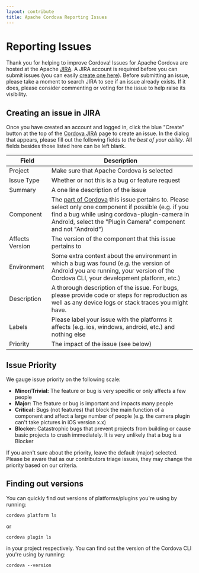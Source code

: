 ```yaml
---
layout: contribute
title: Apache Cordova Reporting Issues
---
```


# Reporting Issues

Thank you for helping to improve Cordova! Issues for Apache Cordova are hosted at the Apache [JIRA](https://issues.apache.org/jira/browse/CB). A JIRA account is required before you can submit issues (you can easily [create one here](https://issues.apache.org/jira/secure/Signup!default.jspa)). Before submitting an issue, please take a moment to search JIRA to see if an issue already exists. If it does, please consider commenting or voting for the issue to help raise its visibility.


## Creating an issue in JIRA

Once you have created an account and logged in, click the blue "Create" button at the top of the [Cordova JIRA](https://issues.apache.org/jira/browse/CB) page to create an issue. In the dialog that appears, please fill out the following fields _to the best of your ability_. All fields besides those listed here can be left blank.

Field           | Description
----------------| -----
Project         | Make sure that Apache Cordova is selected
Issue Type      | Whether or not this is a bug or feature request
Summary         | A one line description of the issue
Component       | The [part of Cordova](https://issues.apache.org/jira/browse/CB/?selectedTab=com.atlassian.jira.jira-projects-plugin:components-panel) this issue pertains to. Please select only one component if possible (e.g. if you find a bug while using cordova-plugin-camera in Android, select the "Plugin Camera" component and not "Android")
Affects Version | The version of the component that this issue pertains to
Environment     | Some extra context about the environment in which a bug was found (e.g. the version of Android you are running, your version of the Cordova CLI, your development platform, etc.)
Description     | A thorough description of the issue. For bugs, please provide code or steps for reproduction as well as any device logs or stack traces you might have.
Labels          | Please label your issue with the platforms it affects (e.g. ios, windows, android, etc.) and nothing else
Priority        | The impact of the issue (see below)

## Issue Priority

We gauge issue priority on the following scale:
* **Minor/Trivial:** The feature or bug is very specific or only affects a few people
* **Major:** The feature or bug is important and impacts many people
* **Critical:** Bugs (not features) that block the main function of a component and affect a large number of people (e.g. the camera plugin can't take pictures in iOS version x.x)
* **Blocker:**  Catastrophic bugs that prevent projects from building or cause basic projects to crash immediately. It is very unlikely that a bug is a Blocker

If you aren't sure about the priority, leave the default (major) selected. Please be aware that as our contributors triage issues, they may change the priority based on our criteria.

## Finding out versions

You can quickly find out versions of platforms/plugins you're using by running:

    cordova platform ls

or

    cordova plugin ls

in your project respectively. You can find out the version of the Cordova CLI you're using by running:

    cordova --version
